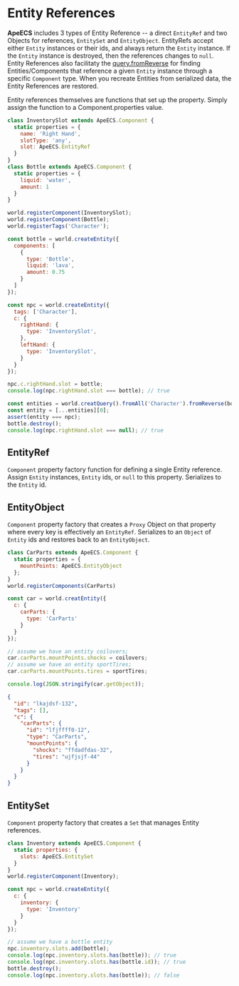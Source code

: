 # Entity References

**ApeECS** includes 3 types of Entity Reference -- a direct `EntityRef` and two Objects for references, `EntitySet` and `EntityObject`.
EntityRefs accept either `Entity` instances or their ids, and always return the `Entity` instance.
If the `Entity` instance is destroyed, then the references changes to `null`.
Entity References also facilitaty the [query.fromReverse](./Query.md#fromreverse) for finding Entities/Components that reference a given `Entity` instance through a specific `Component` type.
When you recreate Entities from serialized data, the Entity References are restored.

Entity references themselves are functions that set up the property.
Simply assign the function to a Component.properties value.

```js
class InventorySlot extends ApeECS.Component {
  static properties = {
    name: 'Right Hand',
    slotType: 'any',
    slot: ApeECS.EntityRef
  }
}
class Bottle extends ApeECS.Component {
  static properties = {
    liquid: 'water',
    amount: 1
  }
}

world.registerComponent(InventorySlot);
world.registerComponent(Bottle);
world.registerTags('Character');

const bottle = world.createEntity({
  components: [
    {
      type: 'Bottle',
      liquid: 'lava',
      amount: 0.75
    }
  ]
});

const npc = world.createEntity({
  tags: ['Character'],
  c: {
    rightHand: {
      type: 'InventorySlot',
    },
    leftHand: {
      type: 'InventorySlot',
    }
  }
});

npc.c.rightHand.slot = bottle;
console.log(npc.rightHand.slot === bottle); // true

const entities = world.creatQuery().fromAll('Character').fromReverse(bottle, 'InventorySlot').execute();
const entity = [...entities][0];
assert(entity === npc);
bottle.destroy();
console.log(npc.rightHand.slot === null); // true
```

## EntityRef

`Component` property factory function for defining a single Entity reference.
Assign `Entity` instances, `Entity` ids, or `null` to this property.
Serializes to the `Entity` id.

## EntityObject

`Component` property factory that creates a `Proxy` Object on that property where every key is effectively an `EntityRef`.
Serializes to an `Object` of `Entity` ids and restores back to an `EntityObject`.

```js
class CarParts extends ApeECS.Component {
  static properties = {
    mountPoints: ApeECS.EntityObject
  };
}
world.registerComponents(CarParts)

const car = world.creatEntity({
  c: {
    carParts: {
      type: 'CarParts'
    }
  }
});

// assume we have an entity coilovers;
car.carParts.mountPoints.shocks = coilovers;
// assume we have an entity sportTires;
car.carParts.mountPoints.tires = sportTires;

console.log(JSON.stringify(car.getObject));
```
```json
{
  "id": "lkajdsf-132",
  "tags": [],
  "c": {
    "carParts": {
      "id": "lfjffff0-12",
      "type": "CarParts",
      "mountPoints": {
        "shocks": "ffdadfdas-32",
        "tires": "ujfjsjf-44"
      }
    }
  }
}
```

## EntitySet

`Component` property factory that creates a `Set` that manages Entity references.

```js
class Inventory extends ApeECS.Component {
  static properties: {
    slots: ApeECS.EntitySet
  }
}
world.registerComponent(Inventory);

const npc = world.createEntity({
  c: {
    inventory: {
      type: 'Inventory'
    }
  }
});

// assume we have a bottle entity
npc.inventory.slots.add(bottle);
console.log(npc.inventory.slots.has(bottle)); // true
console.log(npc.inventory.slots.has(bottle.id)); // true
bottle.destroy();
console.log(npc.inventory.slots.has(bottle)); // false
```

